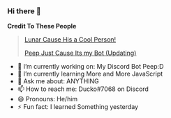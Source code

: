 ### Hi there 👋

**Credit To These People**
> [Lunar Cause His a Cool Person!](https://discord.gg/GA2Y4jzk9n)
> 
> [Peep Just Cause Its my Bot (Updating)](https://discord.gg/g8zDJ8jPn8)
>
- 🔭 I’m currently working on: My Discord Bot Peep:D
- 🌱 I’m currently learning More and More JavaScript
- 💬 Ask me about: ANYTHING
- 📫 How to reach me: Ducko#7068 on Discord
- 😄 Pronouns: He/him
- ⚡ Fun fact: I learned Something yesterday

